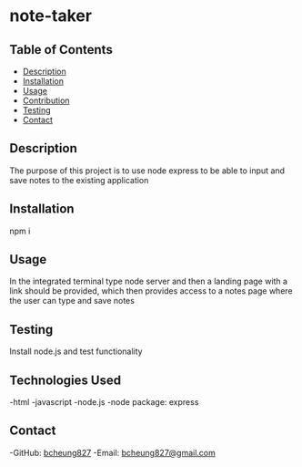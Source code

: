 # note-taker
## Table of Contents
  - [Description](#description)
  - [Installation](#installation)
  - [Usage](#usage)
  - [Contribution](#contribution)
  - [Testing](#testing)
  - [Contact](#contact)

  ## Description
  The purpose of this project is to use node express to be able to input and save notes to the existing application

  ## Installation
  npm i

  ## Usage
  In the integrated terminal type node server and then a landing page with a link should be provided, which then provides access to a notes page where the user can type and save notes

  ## Testing
  Install node.js and test functionality

  ## Technologies Used
  -html
  -javascript
  -node.js
    -node package: express
  
  ## Contact
  -GitHub: [bcheung827](https://github.com/bcheung827)
  -Email: bcheung827@gmail.com